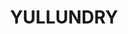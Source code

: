 ---
lastmod: '2025-04-06T06:05:20+00:00'
latitude: -32.965877
layout: suburb
longitude: 148.611239
postcode: '2867'
state: NSW
title: YULLUNDRY
url: /nsw/yullundry/
---